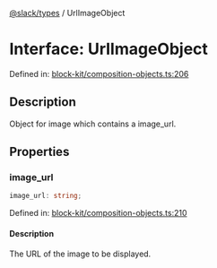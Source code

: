 [@slack/types](../index.md) / UrlImageObject

# Interface: UrlImageObject

Defined in: [block-kit/composition-objects.ts:206](https://github.com/slackapi/node-slack-sdk/blob/main/packages/types/src/block-kit/composition-objects.ts#L206)

## Description

Object for image which contains a image_url.

## Properties

### image\_url

```ts
image_url: string;
```

Defined in: [block-kit/composition-objects.ts:210](https://github.com/slackapi/node-slack-sdk/blob/main/packages/types/src/block-kit/composition-objects.ts#L210)

#### Description

The URL of the image to be displayed.
